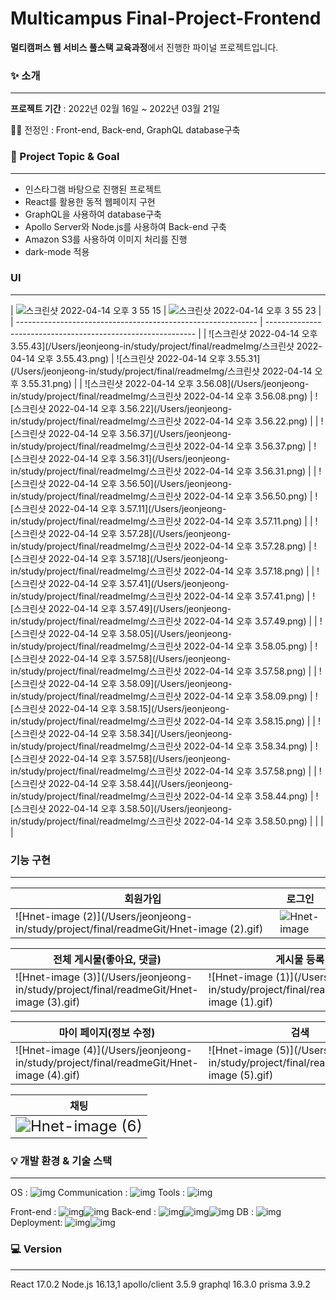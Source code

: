 # Multicampus Final-Project-Frontend

**멀티캠퍼스 웹 서비스 풀스택 교육과정**에서 진행한 파이널 프로젝트입니다.

### ✨ 소개

---

**프로젝트 기간** : 2022년 02월 16일 ~ 2022년 03월 21일

👩‍💻 전정인 : Front-end, Back-end, GraphQL database구축



### 🎯 Project Topic & Goal

---

- 인스타그램 바탕으로 진행된 프로젝트
- React를 활용한 동적 웹페이지 구현
- GraphQL을 사용하여 database구축
- Apollo Server와 Node.js를 사용하여  Back-end 구축
- Amazon S3를 사용하여 이미지 처리를 진행
- dark-mode 적용



### UI

---

| ![스크린샷 2022-04-14 오후 3 55 15](https://user-images.githubusercontent.com/96180427/163336467-6c23a5a9-a3b4-4f45-9ace-fdea70755828.png)
 | ![스크린샷 2022-04-14 오후 3 55 23](https://user-images.githubusercontent.com/96180427/163336699-70fe1d3c-e30e-4d76-8d81-5616cc9bc280.png) |
| ------------------------------------------------------------ | ------------------------------------------------------------ |
| ![스크린샷 2022-04-14 오후 3.55.43](/Users/jeonjeong-in/study/project/final/readmeImg/스크린샷 2022-04-14 오후 3.55.43.png) | ![스크린샷 2022-04-14 오후 3.55.31](/Users/jeonjeong-in/study/project/final/readmeImg/스크린샷 2022-04-14 오후 3.55.31.png) |
| ![스크린샷 2022-04-14 오후 3.56.08](/Users/jeonjeong-in/study/project/final/readmeImg/스크린샷 2022-04-14 오후 3.56.08.png) | ![스크린샷 2022-04-14 오후 3.56.22](/Users/jeonjeong-in/study/project/final/readmeImg/스크린샷 2022-04-14 오후 3.56.22.png) |
| ![스크린샷 2022-04-14 오후 3.56.37](/Users/jeonjeong-in/study/project/final/readmeImg/스크린샷 2022-04-14 오후 3.56.37.png) | ![스크린샷 2022-04-14 오후 3.56.31](/Users/jeonjeong-in/study/project/final/readmeImg/스크린샷 2022-04-14 오후 3.56.31.png) |
| ![스크린샷 2022-04-14 오후 3.56.50](/Users/jeonjeong-in/study/project/final/readmeImg/스크린샷 2022-04-14 오후 3.56.50.png) | ![스크린샷 2022-04-14 오후 3.57.11](/Users/jeonjeong-in/study/project/final/readmeImg/스크린샷 2022-04-14 오후 3.57.11.png) |
| ![스크린샷 2022-04-14 오후 3.57.28](/Users/jeonjeong-in/study/project/final/readmeImg/스크린샷 2022-04-14 오후 3.57.28.png) | ![스크린샷 2022-04-14 오후 3.57.18](/Users/jeonjeong-in/study/project/final/readmeImg/스크린샷 2022-04-14 오후 3.57.18.png) |
| ![스크린샷 2022-04-14 오후 3.57.41](/Users/jeonjeong-in/study/project/final/readmeImg/스크린샷 2022-04-14 오후 3.57.41.png) | ![스크린샷 2022-04-14 오후 3.57.49](/Users/jeonjeong-in/study/project/final/readmeImg/스크린샷 2022-04-14 오후 3.57.49.png) |
| ![스크린샷 2022-04-14 오후 3.58.05](/Users/jeonjeong-in/study/project/final/readmeImg/스크린샷 2022-04-14 오후 3.58.05.png) | ![스크린샷 2022-04-14 오후 3.57.58](/Users/jeonjeong-in/study/project/final/readmeImg/스크린샷 2022-04-14 오후 3.57.58.png) |
| ![스크린샷 2022-04-14 오후 3.58.09](/Users/jeonjeong-in/study/project/final/readmeImg/스크린샷 2022-04-14 오후 3.58.09.png) | ![스크린샷 2022-04-14 오후 3.58.15](/Users/jeonjeong-in/study/project/final/readmeImg/스크린샷 2022-04-14 오후 3.58.15.png) |
| ![스크린샷 2022-04-14 오후 3.58.34](/Users/jeonjeong-in/study/project/final/readmeImg/스크린샷 2022-04-14 오후 3.58.34.png) | ![스크린샷 2022-04-14 오후 3.57.58](/Users/jeonjeong-in/study/project/final/readmeImg/스크린샷 2022-04-14 오후 3.57.58.png) |
| ![스크린샷 2022-04-14 오후 3.58.44](/Users/jeonjeong-in/study/project/final/readmeImg/스크린샷 2022-04-14 오후 3.58.44.png) | ![스크린샷 2022-04-14 오후 3.58.50](/Users/jeonjeong-in/study/project/final/readmeImg/스크린샷 2022-04-14 오후 3.58.50.png) |
|                                                              |                                                              |



### 기능 구현

----

| 회원가입                                                     | 로그인                                                       |
| ------------------------------------------------------------ | ------------------------------------------------------------ |
| ![Hnet-image (2)](/Users/jeonjeong-in/study/project/final/readmeGit/Hnet-image (2).gif) | ![Hnet-image](/Users/jeonjeong-in/study/project/final/readmeGit/Hnet-image.gif) |

| 전체 게시물(좋아요, 댓글)                                    | 게시물 등록                                                  |
| ------------------------------------------------------------ | ------------------------------------------------------------ |
| ![Hnet-image (3)](/Users/jeonjeong-in/study/project/final/readmeGit/Hnet-image (3).gif) | ![Hnet-image (1)](/Users/jeonjeong-in/study/project/final/readmeGit/Hnet-image (1).gif) |

| 마이 페이지(정보 수정)                                       | 검색                                                         |
| ------------------------------------------------------------ | ------------------------------------------------------------ |
| ![Hnet-image (4)](/Users/jeonjeong-in/study/project/final/readmeGit/Hnet-image (4).gif) | ![Hnet-image (5)](/Users/jeonjeong-in/study/project/final/readmeGit/Hnet-image (5).gif) |

| 채팅                                                         |
| ------------------------------------------------------------ |
| <img src="/Users/jeonjeong-in/study/project/final/readmeGit/Hnet-image (6).gif" alt="Hnet-image (6)" style="zoom:150%;" /> |



### 💡 개발 환경 & 기술 스택

---

OS : ![img](https://img.shields.io/badge/macOS-fefefe?style=flat&logo=macOS&logoColor=3776AB)
Communication : ![img](https://img.shields.io/badge/Zoom-fefefe?style=flat&logo=Zoom&logoColor=2D8CFF)
Tools : ![img](https://img.shields.io/badge/Visual%20Studio%20Code-fefefe?style=flat&logo=Visual%20Studio%20Code&logoColor=007ACC)

Front-end : ![img](https://img.shields.io/badge/React-fefefe?style=flat&logo=React&logoColor=61DAFB)![img](https://img.shields.io/badge/JavaScript-fefefe?style=flat&logo=JavaScript&logoColor=F7DF1E)
Back-end : ![img](https://img.shields.io/badge/Node.js-fefefe?style=flat&logo=Node.js&logoColor=339933)![img](https://img.shields.io/badge/Apollo-fefefe?style=flat&logo=Apollo%20GraphQL&logoColor=311C87)![img](https://img.shields.io/badge/Prisma-fefefe?style=flat&logo=Prisma&logoColor=2D3748)
DB : ![img](https://img.shields.io/badge/GraphQL-fefefe?style=flat&logo=GraphQL&logoColor=E10098)
Deployment: ![img](https://img.shields.io/badge/Amazon%20AWS-fefefe?style=flat&logo=Amazon%20AWS&logoColor=232F3E)![img](https://img.shields.io/badge/Amazon%20S3-fefefe?style=flat&logo=Amazon%20S3&logoColor=569A31)



### 💻 Version

---

React 17.0.2
Node.js 16.13,1
apollo/client 3.5.9
graphql 16.3.0
prisma 3.9.2
